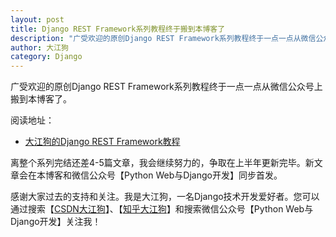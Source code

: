 ```yaml
---
layout: post
title: Django REST Framework系列教程终于搬到本博客了
description: "广受欢迎的原创Django REST Framework系列教程终于一点一点从微信公众号上搬到本博客了"
author: 大江狗
category: Django
---
```

广受欢迎的原创Django REST Framework系列教程终于一点一点从微信公众号上搬到本博客了。

阅读地址：
- [大江狗的Django REST Framework教程](https://pythondjango.cn/django/rest-framework-tutorials)

离整个系列完结还差4-5篇文章，我会继续努力的，争取在上半年更新完毕。新文章会在本博客和微信公众号【Python Web与Django开发】同步首发。

感谢大家过去的支持和关注。我是大江狗，一名Django技术开发爱好者。您可以通过搜索【<a href="https://blog.csdn.net/weixin_42134789">CSDN大江狗</a>】、【<a href="https://www.zhihu.com/people/shi-yun-bo-53">知乎大江狗</a>】和搜索微信公众号【Python Web与Django开发】关注我！

